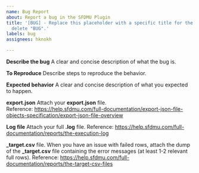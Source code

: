 ```yaml
---
name: Bug Report
about: Report a bug in the SFDMU Plugin
title: '[BUG] - Replace this placeholder with a specific title for the issue. Do not
  delete "BUG".'
labels: bug
assignees: hknokh

---
```


**Describe the bug**
A clear and concise description of what the bug is.

**To Reproduce**
Describe steps to reproduce the behavior.

**Expected behavior**
A clear and concise description of what you expected to happen.

**export.json**
Attach your **export.json** file.  
Reference: https://help.sfdmu.com/full-documentation/export-json-file-objects-specification/export-json-file-overview

**Log file**
Attach your full **.log** file. 
Reference: https://help.sfdmu.com/full-documentation/reports/the-execution-log

**_target.csv** file.
When you have an issue with failed rows, attach the dump of the **_target.csv** file containing the error messages (at least 1-2 relevant full rows). 
Reference: https://help.sfdmu.com/full-documentation/reports/the-target-csv-files
